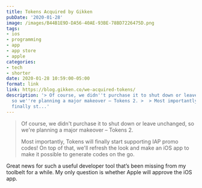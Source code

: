 ```yaml
---
title: Tokens Acquired by Gikken
pubDate: '2020-01-28'
image: /images/B44B1E9D-DA56-40AE-93BE-78BD7226475D.png
tags:
- ios
- programming
- app
- app store
- apple
categories:
- tech
- shorter
date: 2020-01-28 10:59:00-05:00
format: link
link: https://blog.gikken.co/we-acquired-tokens/
description: '> Of course, we didn''t purchase it to shut down or leave unchanged,
  so we''re planning a major makeover – Tokens 2. >  > Most importantly, Tokens will
  finally st...'
---
```


> Of course, we didn't purchase it to shut down or leave unchanged, so we're planning a major makeover – Tokens 2.
> 
> Most importantly, Tokens will finally start supporting IAP promo codes! On top of that, we'll refresh the look and make an iOS app to make it possible to generate codes on the go.

Great news for such a useful developer tool that’s been missing from my toolbelt for a while. My only question is whether Apple will approve the iOS app.
